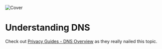 ![Cover](/assets/covers/DNS.png)

# Understanding DNS

Check out [Privacy Guides - DNS Overview](https://www.privacyguides.org/en/advanced/dns-overview) as they really nailed this topic.